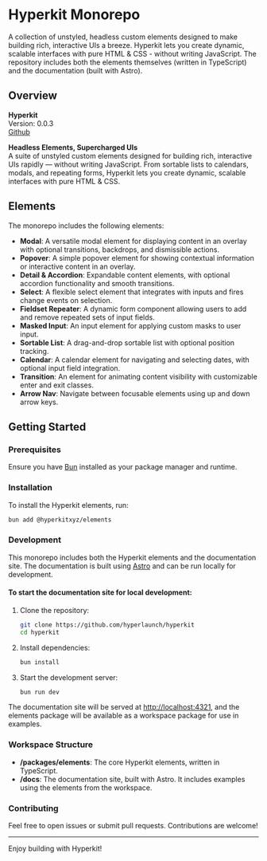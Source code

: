 # Hyperkit Monorepo

A collection of unstyled, headless custom elements designed to make building rich, interactive UIs a breeze. Hyperkit lets you create dynamic, scalable interfaces with pure HTML & CSS - without writing JavaScript. The repository includes both the elements themselves (written in TypeScript) and the documentation (built with Astro).

## Overview

**Hyperkit**  
Version: 0.0.3  
[Github](https://github.com/hyperlaunch/hyperkit)

**Headless Elements, Supercharged UIs**  
A suite of unstyled custom elements designed for building rich, interactive UIs rapidly — without writing JavaScript. From sortable lists to calendars, modals, and repeating forms, Hyperkit lets you create dynamic, scalable interfaces with pure HTML & CSS.

## Elements

The monorepo includes the following elements:

- **Modal**: A versatile modal element for displaying content in an overlay with optional transitions, backdrops, and dismissible actions.
- **Popover**: A simple popover element for showing contextual information or interactive content in an overlay.
- **Detail & Accordion**: Expandable content elements, with optional accordion functionality and smooth transitions.
- **Select**: A flexible select element that integrates with inputs and fires change events on selection.
- **Fieldset Repeater**: A dynamic form component allowing users to add and remove repeated sets of input fields.
- **Masked Input**: An input element for applying custom masks to user input.
- **Sortable List**: A drag-and-drop sortable list with optional position tracking.
- **Calendar**: A calendar element for navigating and selecting dates, with optional input field integration.
- **Transition**: An element for animating content visibility with customizable enter and exit classes.
- **Arrow Nav**: Navigate between focusable elements using up and down arrow keys.

## Getting Started

### Prerequisites

Ensure you have [Bun](https://bun.sh/) installed as your package manager and runtime.

### Installation

To install the Hyperkit elements, run:

```bash
bun add @hyperkitxyz/elements
```

### Development

This monorepo includes both the Hyperkit elements and the documentation site. The documentation is built using [Astro](https://astro.build/) and can be run locally for development.

#### To start the documentation site for local development:

1. Clone the repository:
   ```bash
   git clone https://github.com/hyperlaunch/hyperkit
   cd hyperkit
   ```

2. Install dependencies:
   ```bash
   bun install
   ```

3. Start the development server:
   ```bash
   bun run dev
   ```

The documentation site will be served at [http://localhost:4321](http://localhost:4321), and the elements package will be available as a workspace package for use in examples.

### Workspace Structure

- **/packages/elements**: The core Hyperkit elements, written in TypeScript.
- **/docs**: The documentation site, built with Astro. It includes examples using the elements from the workspace.

### Contributing

Feel free to open issues or submit pull requests. Contributions are welcome!

---

Enjoy building with Hyperkit!
